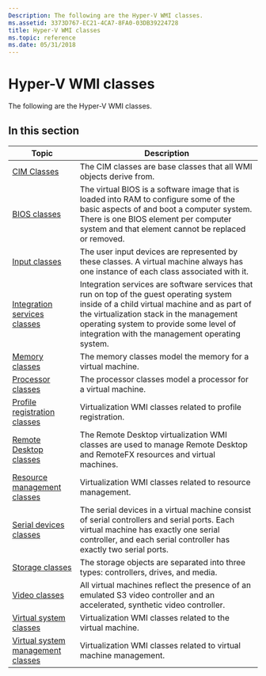 ```yaml
---
Description: The following are the Hyper-V WMI classes.
ms.assetid: 3373D767-EC21-4CA7-8FA0-03DB39224728
title: Hyper-V WMI classes
ms.topic: reference
ms.date: 05/31/2018
---
```


# Hyper-V WMI classes

The following are the Hyper-V WMI classes.

## In this section



| Topic                                                                                 | Description                                                                                                                                                                                                                                                                                 |
|---------------------------------------------------------------------------------------|---------------------------------------------------------------------------------------------------------------------------------------------------------------------------------------------------------------------------------------------------------------------------------------------|
| [CIM Classes](cim-classes.md)<br/>                                             | The CIM classes are base classes that all WMI objects derive from.<br/>                                                                                                                                                                                                               |
| [BIOS classes](bios-classes.md)<br/>                                           | The virtual BIOS is a software image that is loaded into RAM to configure some of the basic aspects of and boot a computer system. There is one BIOS element per computer system and that element cannot be replaced or removed.<br/>                                                 |
| [Input classes](input-classes.md)<br/>                                         | The user input devices are represented by these classes. A virtual machine always has one instance of each class associated with it.<br/>                                                                                                                                             |
| [Integration services classes](integration-services-classes.md)<br/>           | Integration services are software services that run on top of the guest operating system inside of a child virtual machine and as part of the virtualization stack in the management operating system to provide some level of integration with the management operating system.<br/> |
| [Memory classes](memory-classes.md)<br/>                                       | The memory classes model the memory for a virtual machine.<br/>                                                                                                                                                                                                                       |
| [Processor classes](processor-classes.md)<br/>                                 | The processor classes model a processor for a virtual machine.<br/>                                                                                                                                                                                                                   |
| [Profile registration classes](profile-registration-classes.md)<br/>           | Virtualization WMI classes related to profile registration.<br/>                                                                                                                                                                                                                      |
| [Remote Desktop classes](remotefx-classes.md)<br/>                             | The Remote Desktop virtualization WMI classes are used to manage Remote Desktop and RemoteFX resources and virtual machines.<br/>                                                                                                                                                     |
| [Resource management classes](resource-management-classes.md)<br/>             | Virtualization WMI classes related to resource management.<br/>                                                                                                                                                                                                                       |
| [Serial devices classes](serial-devices-classes.md)<br/>                       | The serial devices in a virtual machine consist of serial controllers and serial ports. Each virtual machine has exactly one serial controller, and each serial controller has exactly two serial ports.<br/>                                                                         |
| [Storage classes](storage-classes.md)<br/>                                     | The storage objects are separated into three types: controllers, drives, and media.<br/>                                                                                                                                                                                              |
| [Video classes](video-classes.md)<br/>                                         | All virtual machines reflect the presence of an emulated S3 video controller and an accelerated, synthetic video controller.<br/>                                                                                                                                                     |
| [Virtual system classes](virtual-system-classes.md)<br/>                       | Virtualization WMI classes related to the virtual machine.<br/>                                                                                                                                                                                                                       |
| [Virtual system management classes](virtual-system-management-classes.md)<br/> | Virtualization WMI classes related to virtual machine management.<br/>                                                                                                                                                                                                                |



 

 

 




